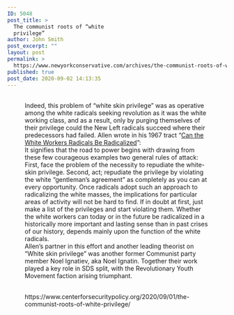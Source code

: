 ```yaml
---
ID: 5048
post_title: >
  The communist roots of “white
  privilege”
author: John Smith
post_excerpt: ""
layout: post
permalink: >
  https://www.newyorkconservative.com/archives/the-communist-roots-of-white-privilege/
published: true
post_date: 2020-09-02 14:13:35
---
```

<!-- wp:image {"id":5049,"sizeSlug":"large"} -->
<figure class="wp-block-image size-large"><img src="https://www.newyorkconservative.com/wp-content/uploads/2020/09/communism.jpeg" alt="" class="wp-image-5049"/><figcaption><br>Indeed, this problem of “white skin privilege” was as operative among the white radicals seeking revolution as it was the white working class, and as a result, only by purging themselves of their privilege could the New Left radicals succeed where their predecessors had failed. Allen wrote in his 1967 tract “<a href="https://books.google.com/books?id=0x1eAwAAQBAJ&amp;pg=PA176&amp;lpg=PA176&amp;dq=%22white-skin+privilege%22&amp;source=bl&amp;ots=_sF5Ak82ui&amp;sig=ACfU3U3Z7KdPudpl0sA_Htd2OD-I_rCULg&amp;hl=en&amp;sa=X&amp;ved=2ahUKEwiSk8nA5LvqAhV_hXIEHT4uBWA4MhDoATAIegQIChAB#v=onepage&amp;q=whitespot&amp;f=false">Can the White Workers Radicals Be Radicalized</a>”:<br>It signifies that the road to power begins with drawing from these few courageous examples two general rules of attack: First, face the problem of the necessity to repudiate the white-skin privilege. Second, act; repudiate the privilege by violating the white “gentleman’s agreement” as completely as you can at every opportunity. Once radicals adopt such an approach to radicalizing the white masses, the implications for particular areas of activity will not be hard to find. If in doubt at first, just make a list of the privileges and start violating them. Whether the white workers can today or in the future be radicalized in a historically more important and lasting sense than in past crises of our history, depends mainly upon the function of the white radicals.<br>Allen’s partner in this effort and another leading theorist on “White skin privilege” was another former Communist party member Noel Ignatiev, aka Noel Ignatin. Together their work played a key role in SDS split, with the Revolutionary Youth Movement faction arising triumphant.<br><br></figcaption></figure>
<!-- /wp:image -->

<!-- wp:core-embed/wordpress {"url":"https://www.centerforsecuritypolicy.org/2020/09/01/the-communist-roots-of-white-privilege/","type":"wp-embed","providerNameSlug":"center-for-security-policy","className":""} -->
<figure class="wp-block-embed-wordpress wp-block-embed is-type-wp-embed is-provider-center-for-security-policy"><div class="wp-block-embed__wrapper">
https://www.centerforsecuritypolicy.org/2020/09/01/the-communist-roots-of-white-privilege/
</div></figure>
<!-- /wp:core-embed/wordpress -->